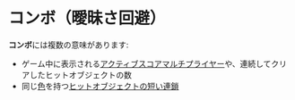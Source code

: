 # コンボ（曖昧さ回避）

**コンボ**には複数の意味があります:

- ゲーム中に表示される[アクティブスコアマルチプライヤー](/wiki/Glossary/Combo_(score_multiplier))や、連続してクリアしたヒットオブジェクトの数
- 同じ[色](/wiki/Glossary/Combo_colour)を持つ[ヒットオブジェクトの短い連鎖](/wiki/Beatmapping/Combo)
